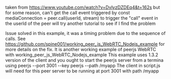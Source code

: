 taken from https://www.youtube.com/watch?v=DvlyzDZDEq4&t=162s
but for some reason, can't get the call event triggered by
const mediaConnection = peer.call(userId, stream)
to trigger the "call" event in the userId of the peer
will try another tutorial to see if I find the problem

Issue solved in this example, it was a timing problem
due to the sequence of calls. See https://github.com/spine001/working_peer_js_WebRTC_Nodejs_example
for more details on the fix. It is another working example
of peerjs WebRTC with working_peer_js_WebRTC_Nodejs_example
This example uses 1.3.2 version of the client and you ought 
to start the peerjs server from a termina using
peerjs --port 3001 --key peerjs --path /myapp
The client in script.js will need for this peer server
to be running at port 3001 with path /myapp
